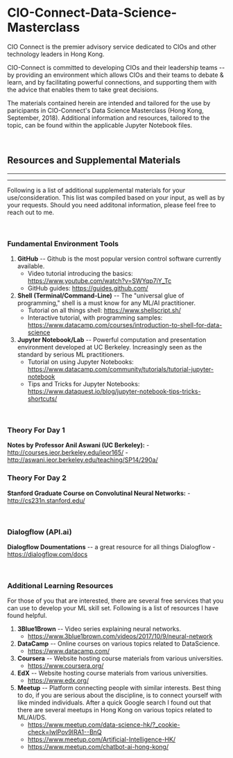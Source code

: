 # CIO-Connect-Data-Science-Masterclass


CIO Connect is the premier advisory service dedicated to CIOs and other technology leaders in Hong Kong.

CIO-Connect is committed to developing CIOs and their leadership teams -- by providing an environment which allows CIOs and their teams to debate & learn, and by facilitating powerful connections, and supporting them with the advice that enables them to take great decisions.

The materials contained herein are intended and tailored for the use by paricipants in CIO-Connect's Data Science Masterclass (Hong Kong, September, 2018). Additional information and resources, tailored to the topic, can be found within the applicable Jupyter Notebook files.


<br>

## Resources and Supplemental Materials
___
___

Following is a list of additional supplemental materials for your use/consideration. This list was compiled based on your input, as well as by your requests. Should you need additonal information, please feel free to reach out to me.

<br>

### Fundamental Environment Tools
  1. __GitHub__ -- Github is the most popular version control software currently available. 
      - Video tutorial introducing the basics: https://www.youtube.com/watch?v=SWYqp7iY_Tc
      - GitHub guides: https://guides.github.com/
  2. __Shell (Terminal/Command-Line)__ -- The "universal glue of programming," shell is a must know for any ML/AI practitioner.
      - Tutorial on all things shell: https://www.shellscript.sh/
      - Interactive tutorial, with programming samples: https://www.datacamp.com/courses/introduction-to-shell-for-data-science
  3. __Jupyter Notebook/Lab__ -- Powerful computation and presentation environment developed at UC Berkeley. Increasingly seen as the standard by serious ML practitioners.
      - Tutorial on using Jupyter Notebooks: https://www.datacamp.com/community/tutorials/tutorial-jupyter-notebook
      - Tips and Tricks for Jupyter Notebooks: https://www.dataquest.io/blog/jupyter-notebook-tips-tricks-shortcuts/
     
      
<br>

### Theory For Day 1

  __Notes by Professor Anil Aswani (UC Berkeley):__ 
      - http://courses.ieor.berkeley.edu/ieor165/
      - http://aswani.ieor.berkeley.edu/teaching/SP14/290a/
        
### Theory For Day 2

  __Stanford Graduate Course on Convolutinal Neural Networks:__ 
      - http://cs231n.stanford.edu/
        
<br>

### Dialogflow (API.ai)

  __Dialogflow Doumentations__ -- a great resource for all things Dialogflow
      - https://dialogflow.com/docs

<br> 

### Additional Learning Resources
For those of you that are interested, there are several free services that you can use to develop your ML skill set. Following is a list of resources I have found helpful.

  1. __3Blue1Brown__ -- Video series explaining neural networks.
      - https://www.3blue1brown.com/videos/2017/10/9/neural-network
  2. __DataCamp__ -- Online courses on various topics related to DataScience.
      - https://www.datacamp.com/
  3. __Coursera__ -- Website hosting course materials from various universities.
      - https://www.coursera.org/
  4. __EdX__ -- Website hosting course materials from various universities.
      - https://www.edx.org/
  5. __Meetup__ -- Platform connecting people with similar interests. Best thing to do, if you are serious about the discipline, is to connect yourself with like minded individuals. After a quick Google search I found out that there are several meetups in Hong Kong on various topics related to ML/AI/DS.
      - https://www.meetup.com/data-science-hk/?_cookie-check=IwlPov9IRA1--BnQ
      - https://www.meetup.com/Artificial-Intelligence-HK/
      - https://www.meetup.com/chatbot-ai-hong-kong/



        


